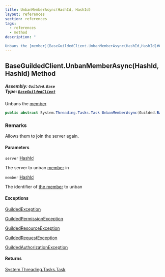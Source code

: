 ```yaml
---
title: UnbanMemberAsync(HashId, HashId)
layout: references
section: references
tags:
  - references
  - method
description: "

Unbans the [member](BaseGuildedClient.UnbanMemberAsync(HashId,HashId)#Guilded.Base.BaseGuildedClient.UnbanMemberAsync(Guilded.Base.HashId,Guilded.Base.HashId).member 'Guilded.Base.BaseGuildedClient.UnbanMemberAsync(Guilded.Base.HashId, Guilded.Base.HashId).member')."
---
```


## BaseGuildedClient.UnbanMemberAsync(HashId, HashId) Method
##### **Assembly:** `Guilded.Base`<br/>**Type:** [`BaseGuildedClient`](BaseGuildedClient 'Guilded.Base.BaseGuildedClient')

Unbans the [member](BaseGuildedClient.UnbanMemberAsync(HashId,HashId)#Guilded.Base.BaseGuildedClient.UnbanMemberAsync(Guilded.Base.HashId,Guilded.Base.HashId).member 'Guilded.Base.BaseGuildedClient.UnbanMemberAsync(Guilded.Base.HashId, Guilded.Base.HashId).member').

```csharp
public abstract System.Threading.Tasks.Task UnbanMemberAsync(Guilded.Base.HashId server, Guilded.Base.HashId member);
```

### Remarks
  
Allows them to join the server again.
#### Parameters

<a name='Guilded.Base.BaseGuildedClient.UnbanMemberAsync(Guilded.Base.HashId,Guilded.Base.HashId).server'></a>

`server` [HashId](HashId 'Guilded.Base.HashId')

The server to unban [member](Member 'Guilded.Base.Servers.Member') in

<a name='Guilded.Base.BaseGuildedClient.UnbanMemberAsync(Guilded.Base.HashId,Guilded.Base.HashId).member'></a>

`member` [HashId](HashId 'Guilded.Base.HashId')

The identifier of [the member](Member 'Guilded.Base.Servers.Member') to unban

#### Exceptions

[GuildedException](GuildedException 'Guilded.Base.GuildedException')

[GuildedPermissionException](GuildedPermissionException 'Guilded.Base.GuildedPermissionException')

[GuildedResourceException](GuildedResourceException 'Guilded.Base.GuildedResourceException')

[GuildedRequestException](GuildedRequestException 'Guilded.Base.GuildedRequestException')

[GuildedAuthorizationException](GuildedAuthorizationException 'Guilded.Base.GuildedAuthorizationException')

#### Returns
[System.Threading.Tasks.Task](https://docs.microsoft.com/en-us/dotnet/api/System.Threading.Tasks.Task 'System.Threading.Tasks.Task')